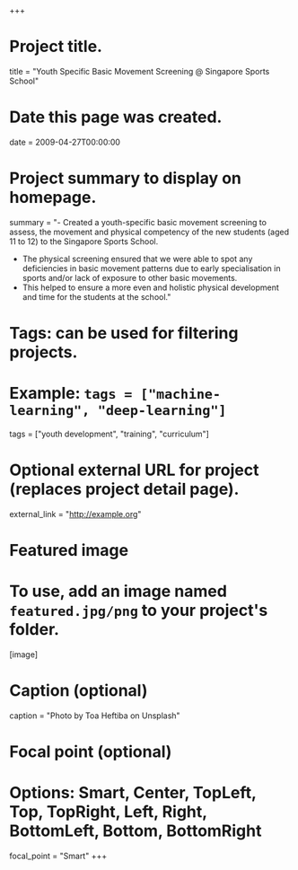 +++
# Project title.
title = "Youth Specific Basic Movement Screening @ Singapore Sports School"

# Date this page was created.
date = 2009-04-27T00:00:00

# Project summary to display on homepage.
summary = "- Created a youth-specific basic movement screening to assess, the movement and physical competency of the new students (aged 11 to 12) to the Singapore Sports School. 
- The physical screening ensured that we were able to spot any deficiencies in basic movement patterns due to early specialisation in sports and/or lack of exposure to other basic movements.
- This helped to ensure a more even and holistic physical development and time for the students at the school."

# Tags: can be used for filtering projects.
# Example: `tags = ["machine-learning", "deep-learning"]`
tags = ["youth development", "training", "curriculum"]

# Optional external URL for project (replaces project detail page).
external_link = "http://example.org"

# Featured image
# To use, add an image named `featured.jpg/png` to your project's folder. 
[image]
  # Caption (optional)
  caption = "Photo by Toa Heftiba on Unsplash"

  # Focal point (optional)
  # Options: Smart, Center, TopLeft, Top, TopRight, Left, Right, BottomLeft, Bottom, BottomRight
  focal_point = "Smart"
+++
